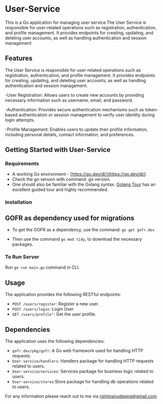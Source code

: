 # User-Service

This is a Go application for managing user service.The User Service is responsible for user-related operations such as registration, authentication, and profile management. It provides endpoints for creating, updating, and deleting user accounts, as well as handling authentication and session management
## Features

The User Service is responsible for user-related operations such as registration, authentication, and profile management. It provides endpoints for creating, updating, and deleting user accounts, as well as handling authentication and session management.

-User Registration: Allows users to create new accounts by providing necessary information such as username, email, and password.

-Authentication: Provides secure authentication mechanisms such as token-based authentication or session management to verify user identity during login attempts.

-Profile Management: Enables users to update their profile information, including personal details, contact information, and preferences.

## Getting Started with User-Service

### Requirements

- A working Go environment - [https://go.dev/dl/](https://go.dev/dl/)
- Check the go version with command: go version.
- One should also be familiar with the Golang syntax. [Golang Tour](https://tour.golang.org/) has an excellent guided tour and highly recommended.

### Installation

## GOFR as dependency used for migrations

- To get the GOFR as a dependency, use the command:
  `go get gofr.dev`

- Then use the command `go mod tidy`, to download the necessary packages.


### To Run Server

Run `go run main.go` command in CLI.

## Usage

The application provides the following RESTful endpoints:

- `POST /users/register`: Register a new user.
- `POST /users/login`: Login User
- `GET /users/profile"`: Get the user profile.


## Dependencies

The application uses the following dependencies:

- `gofr.dev/pkg/gofr`: A Go web framework used for handling HTTP requests.
- `User-service/handlers`: Handlers package for handling HTTP requests related to users.
- `User-service/services`: Services package for business logic related to users.
- `User-service/stores`:Store package for handling db operations related to users.

For any information please reach out to me via rishimanudeepg@gmail.com